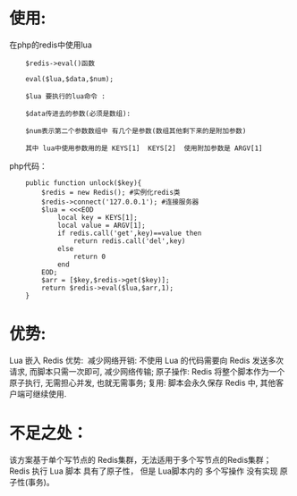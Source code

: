 # 使用:
在php的redis中使用lua

```
    $redis->eval()函数

    eval($lua,$data,$num);

    $lua 要执行的lua命令 :

    $data传进去的参数(必须是数组):

    $num表示第二个参数数组中 有几个是参数(数组其他剩下来的是附加参数) 

    其中 lua中使用参数用的是 KEYS[1]  KEYS[2]  使用附加参数是 ARGV[1] 
```
php代码：
```
    public function unlock($key){
        $redis = new Redis(); #实例化redis类
        $redis->connect('127.0.0.1'); #连接服务器
        $lua = <<<EOD
            local key = KEYS[1];
            local value = ARGV[1];
            if redis.call('get',key)==value then
                return redis.call('del',key)
            else
                return 0
            end
        EOD;
        $arr = [$key,$redis->get($key)];
        return $redis->eval($lua,$arr,1);
    }
```
# 优势:
Lua 嵌入 Redis 优势: 
减少网络开销: 不使用 Lua 的代码需要向 Redis 发送多次请求, 而脚本只需一次即可, 减少网络传输;
原子操作: Redis 将整个脚本作为一个原子执行, 无需担心并发, 也就无需事务;
复用: 脚本会永久保存 Redis 中, 其他客户端可继续使用.
# 不足之处：
该方案基于单个写节点的 Redis集群，无法适用于多个写节点的Redis集群；
Redis 执行 Lua 脚本 具有了原子性， 但是 Lua脚本内的 多个写操作 没有实现 原子性(事务)。

